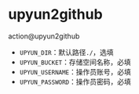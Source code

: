 # upyun2github

action@upyun2github

- `UPYUN_DIR`：默认路径`./`，选填
- `UPYUN_BUCKET`：存储空间名称，必填
- `UPYUN_USERNAME`：操作员账号，必填
- `UPYUN_PASSWORD`：操作员密码，必填
